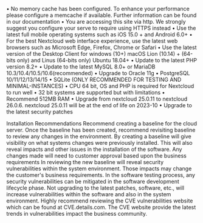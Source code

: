 •	No memory cache has been configured. To enhance your performance please configure a memcache if available. Further information can be found in our documentation
•	You are accessing this site via http. We strongly suggest you configure your serve to require using HTTPS instead
•	Use the latest full mobile operating systems such as iOS 15.0 + and Android 6.0+
•	For the best Nextcloud web interface experience, use the latest web browsers such as Microsoft Edge, Firefox, Chrome or Safari
•	Use the latest version of the Desktop Client for windows (10+) macOS Lion (10.14) + (64-bits only) and Linus (64-bits only) Ubuntu 18.04+
•	Update to the latest PHP version 8.2+
•	Update to the latest MySQL 8.0+ or MariaDB 10.3/10.4/10.5/10.6(recommended)
•	Upgrade to Oracle 11g
•	PostgreSQL 10/11/12/13/14/15
•	SQLite (ONLY RECOMMENDED FOR TESTING AND MINIMAL-INSTANCES)
•	CPU 64 bit, OS and PHP is required for Nextcloud to run well
•	32 bit systems are supported but with limitations
•	Recommend 512MB RAM
•	Upgrade from nextcloud 25.0.11 to nextcloud 26.0.6. nextcloud 25.0.11 will be at the end of life on 2023-10
•	Upgrade to the latest security patches

Installation Recommendations 
Recommend creating a baseline for the cloud server. Once the baseline has been created, recommend revisiting baseline to review any changes in the environment. 
By creating a baseline will give visibility on what systems changes were previously installed. This will also reveal impacts and other issues in the installation of the software. Any changes made will need to customer approval based upon the business requirements
In reviewing the new baseline will reveal security vulnerabilities within the system environment. Those impacts may change the customer's business requirements.
In the software testing process, any security vulnerabilities can be mitigated in the software development lifecycle phase.
Not upgrading to the latest patches, software, etc., will increase vulnerabilities within the software and also in the system environment. 
Highly recommend reviewing the CVE vulnerabilities website which can be found at CVE.details.com. The CVE website provide the latest trends in vulnerabilities impact the business community.

